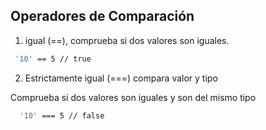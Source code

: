 ## Operadores de Comparación

1. igual (==), comprueba si dos valores son iguales.

```sh
 '10' == 5 // true
```
2. Estrictamente igual (===) compara valor y tipo

Comprueba si dos valores son iguales y son del mismo tipo

```sh
  '10' === 5 // false
```